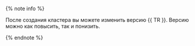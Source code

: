 {% note info %}

После создания кластера вы можете изменить версию {{ TR }}. Версию можно как повысить, так и понизить.

{% endnote %}